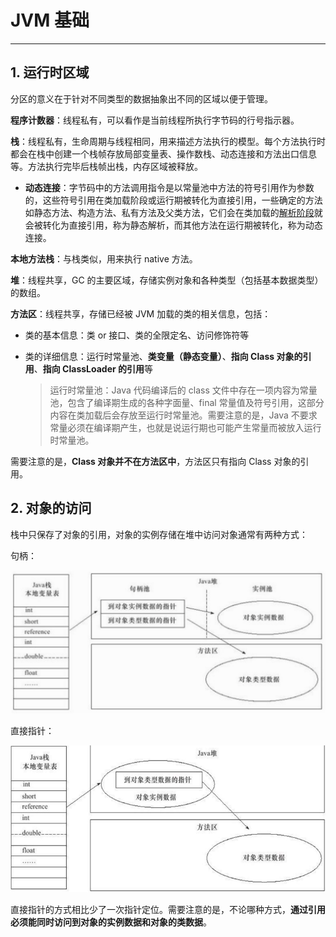 # JVM 基础

---

## 1. 运行时区域

分区的意义在于针对不同类型的数据抽象出不同的区域以便于管理。

**程序计数器**：线程私有，可以看作是当前线程所执行字节码的行号指示器。

**栈**：线程私有，生命周期与线程相同，用来描述方法执行的模型。每个方法执行时都会在栈中创建一个栈帧存放局部变量表、操作数栈、动态连接和方法出口信息等。方法执行完毕后栈帧出栈，内存区域被释放。

* **动态连接**：字节码中的方法调用指令是以常量池中方法的符号引用作为参数的，这些符号引用在类加载阶段或运行期被转化为直接引用，一些确定的方法如静态方法、构造方法、私有方法及父类方法，它们会在类加载的[解析阶段](../class_and_instance/class_and_instance.md#resolve)就会被转化为直接引用，称为静态解析，而其他方法在运行期被转化，称为动态连接。

**本地方法栈**：与栈类似，用来执行 native 方法。

**堆**：线程共享，GC 的主要区域，存储实例对象和各种类型（包括基本数据类型）的数组。

**方法区**：线程共享，存储已经被 JVM 加载的类的相关信息，包括：

* 类的基本信息：类 or 接口、类的全限定名、访问修饰符等
* 类的详细信息：运行时常量池、**类变量（静态变量）**、**指向 Class 对象的引用**、**指向 ClassLoader 的引用**等

  > 运行时常量池：Java 代码编译后的 class 文件中存在一项内容为常量池，包含了编译期生成的各种字面量、final 常量值及符号引用，这部分内容在类加载后会存放至运行时常量池。需要注意的是，Java 不要求常量必须在编译期产生，也就是说运行期也可能产生常量而被放入运行时常量池。

需要注意的是，**Class 对象并不在方法区中**，方法区只有指向 Class 对象的引用。

## 2. 对象的访问

栈中只保存了对象的引用，对象的实例存储在堆中访问对象通常有两种方式：

句柄：

![ref 1](img/ref1.png)

直接指针：

![ref 2](img/ref2.png)

直接指针的方式相比少了一次指针定位。需要注意的是，不论哪种方式，**通过引用必须能同时访问到对象的实例数据和对象的类数据**。
